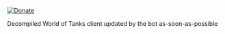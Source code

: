 [![Donate](https://img.shields.io/badge/%F0%9F%92%B0-donate-green)](https://izeberg.ru/donate)


Decompiled World of Tanks client updated by the bot as-soon-as-possible
